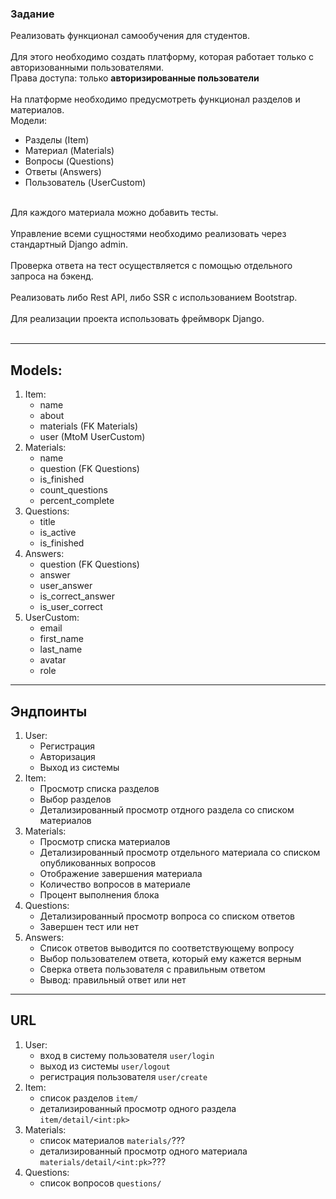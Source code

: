 ### Задание

Реализовать функционал самообучения для студентов. <br><br>
Для этого необходимо создать платформу, 
которая работает только с авторизованными пользователями. <br>
Права доступа: только **авторизированные пользователи**<br><br>
На платформе необходимо предусмотреть функционал разделов и материалов.<br>
Модели:
- Разделы (Item)
- Материал (Materials)
- Вопросы (Questions)
- Ответы (Answers)
- Пользователь (UserCustom)<br><br>

Для каждого материала можно добавить тесты. <br><br>
Управление всеми сущностями необходимо реализовать через стандартный Django admin.<br><br>
Проверка ответа на тест осуществляется с помощью отдельного запроса на бэкенд. <br><br>
Реализовать либо Rest API, либо SSR с использованием Bootstrap. <br><br>
Для реализации проекта использовать фреймворк Django.<br><br>

---

## Models:
1. Item:
    - name
    - about
    - materials (FK Materials)
    - user (MtoM UserCustom)
2. Materials:
    - name
    - question (FK Questions)
    - is_finished
    - count_questions
    - percent_complete
3. Questions:
   - title
   - is_active
   - is_finished
4. Answers:
   - question (FK Questions)
   - answer
   - user_answer
   - is_correct_answer
   - is_user_correct
5. UserCustom:
    - email
    - first_name
    - last_name
    - avatar
    - role

---

## Эндпоинты

1. User:
   - Регистрация
   - Авторизация
   - Выход из системы
2. Item:
   - Просмотр списка разделов
   - Выбор разделов
   - Детализированный просмотр отдного раздела со списком материалов
3. Materials:
   - Просмотр списка материалов
   - Детализированный просмотр отдельного материала со списком опубликованных вопросов
   - Отображение завершения материала
   - Количество вопросов в материале
   - Процент выполнения блока
4. Questions:
   - Детализированный просмотр вопроса со списком ответов
   - Завершен тест или нет
5. Answers:
   - Список ответов выводится по соответствующему вопросу
   - Выбор пользователем ответа, который ему кажется верным
   - Сверка ответа пользователя с правильным ответом
   - Вывод: правильный ответ или нет

---

## URL

1. User:
   - вход в систему пользователя `user/login`
   - выход из системы `user/logout`
   - регистрация пользователя `user/create`
2. Item:
   - список разделов `item/`
   - детализированный просмотр одного раздела `item/detail/<int:pk>`
3. Materials:
   - список материалов `materials/`???
   - детализированный просмотр одного материала `materials/detail/<int:pk>`???
4. Questions:
   - список вопросов `questions/`